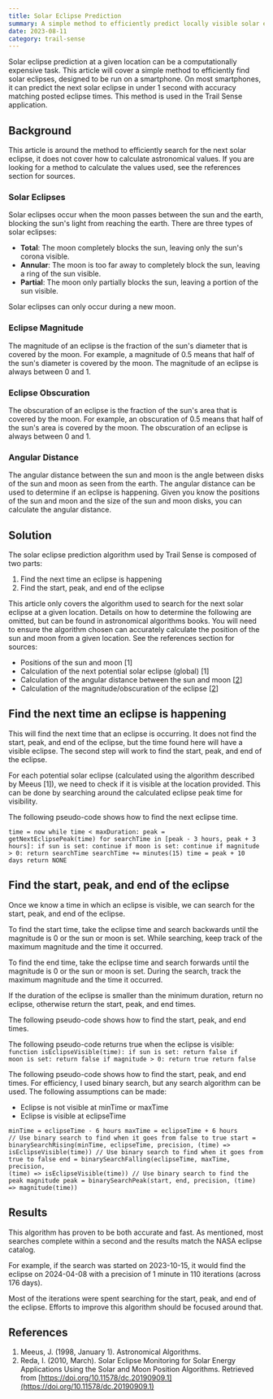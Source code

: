 ```yaml
---
title: Solar Eclipse Prediction
summary: A simple method to efficiently predict locally visible solar eclipses, designed to be run on a smartphone.
date: 2023-08-11
category: trail-sense
---
```


Solar eclipse prediction at a given location can be a computationally expensive task. This article will cover a simple method to efficiently find solar eclipses, designed to be run on a smartphone. On most smartphones, it can predict the next solar eclipse in under 1 second with accuracy matching posted eclipse times. This method is used in the Trail Sense application.

## Background

This article is around the method to efficiently search for the next solar eclipse, it does not cover how to calculate astronomical values. If you are looking for a method to calculate the values used, see the references section for sources.

### Solar Eclipses
Solar eclipses occur when the moon passes between the sun and the earth, blocking the sun's light from reaching the earth. There are three types of solar eclipses:

- **Total**: The moon completely blocks the sun, leaving only the sun's corona visible.
- **Annular**: The moon is too far away to completely block the sun, leaving a ring of the sun visible.
- **Partial**: The moon only partially blocks the sun, leaving a portion of the sun visible.

Solar eclipses can only occur during a new moon.

### Eclipse Magnitude
The magnitude of an eclipse is the fraction of the sun's diameter that is covered by the moon. For example, a magnitude of 0.5 means that half of the sun's diameter is covered by the moon. The magnitude of an eclipse is always between 0 and 1.

### Eclipse Obscuration
The obscuration of an eclipse is the fraction of the sun's area that is covered by the moon. For example, an obscuration of 0.5 means that half of the sun's area is covered by the moon. The obscuration of an eclipse is always between 0 and 1.

### Angular Distance
The angular distance between the sun and moon is the angle between disks of the sun and moon as seen from the earth. The angular distance can be used to determine if an eclipse is happening. Given you know the positions of the sun and moon and the size of the sun and moon disks, you can calculate the angular distance.

## Solution

The solar eclipse prediction algorithm used by Trail Sense is composed of two parts:

1. Find the next time an eclipse is happening
2. Find the start, peak, and end of the eclipse

This article only covers the algorithm used to search for the next solar eclipse at a given location. Details on how to determine the following are omitted, but can be found in astronomical algorithms books. You will need to ensure the algorithm chosen can accurately calculate the position of the sun and moon from a given location. See the references section for sources:

- Positions of the sun and moon [1]
- Calculation of the next potential solar eclipse (global) [1]
- Calculation of the angular distance between the sun and moon [[2](https://doi.org/10.11578/dc.20190909.1)]
- Calculation of the magnitude/obscuration of the eclipse [[2](https://doi.org/10.11578/dc.20190909.1)]

## Find the next time an eclipse is happening
This will find the next time that an eclipse is occurring. It does not find the start, peak, and end of the eclipse, but the time found here will have a visible eclipse. The second step will work to find the start, peak, and end of the eclipse.

For each potential solar eclipse (calculated using the algorithm described by Meeus [1]), we need to check if it is visible at the location provided. This can be done by searching around the calculated eclipse peak time for visibility.

The following pseudo-code shows how to find the next eclipse time.

<code>time = now
while time < maxDuration:
    peak = getNextEclipsePeak(time)
    for searchTime in [peak - 3 hours, peak + 3 hours]:
        if sun is set:
            continue
        if moon is set:
            continue
        if magnitude > 0:
            return searchTime
        searchTime += minutes(15)
    time = peak + 10 days
return NONE
</code>

## Find the start, peak, and end of the eclipse
Once we know a time in which an eclipse is visible, we can search for the start, peak, and end of the eclipse.

To find the start time, take the eclipse time and search backwards until the magnitude is 0 or the sun or moon is set. While searching, keep track of the maximum magnitude and the time it occurred.

To find the end time, take the eclipse time and search forwards until the magnitude is 0 or the sun or moon is set. During the search, track the maximum magnitude and the time it occurred.

If the duration of the eclipse is smaller than the minimum duration, return no eclipse, otherwise return the start, peak, and end times.

The following pseudo-code shows how to find the start, peak, and end times.

The following pseudo-code returns true when the eclipse is visible:
<code>function isEclipseVisible(time):
    if sun is set:
        return false
    if moon is set:
        return false
    if magnitude > 0:
        return true
    return false
</code>

The following pseudo-code shows how to find the start, peak, and end times. For efficiency, I used binary search, but any search algorithm can be used. The following assumptions can be made:

- Eclipse is not visible at minTime or maxTime
- Eclipse is visible at eclipseTime

<code>minTime = eclipseTime - 6 hours
maxTime = eclipseTime + 6 hours
// Use binary search to find when it goes from false to true
start = binarySearchRising(minTime, eclipseTime, precision, (time) => isEclipseVisible(time))
// Use binary search to find when it goes from true to false
end = binarySearchFalling(eclipseTime, maxTime, precision, (time) => isEclipseVisible(time))
// Use binary search to find the peak magnitude
peak = binarySearchPeak(start, end, precision, (time) => magnitude(time))
</code>

## Results
This algorithm has proven to be both accurate and fast. As mentioned, most searches complete within a second and the results match the NASA eclipse catalog.

For example, if the search was started on 2023-10-15, it would find the eclipse on 2024-04-08 with a precision of 1 minute in 110 iterations (across 176 days).

Most of the iterations were spent searching for the start, peak, and end of the eclipse. Efforts to improve this algorithm should be focused around that.

## References
1. Meeus, J. (1998, January 1). Astronomical Algorithms.
2. Reda, I. (2010, March). Solar Eclipse Monitoring for Solar Energy Applications Using the Solar and Moon Position Algorithms. Retrieved from [https://doi.org/10.11578/dc.20190909.1](https://doi.org/10.11578/dc.20190909.1)